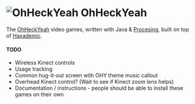 ![OhHeckYeah](https://avatars2.githubusercontent.com/u/6227089?s=140)
OhHeckYeah
==========

The [OhHeckYeah](http://ohheckyeah.com) video games, written with Java & [Procesing](http://processing.org), built on top of [Haxademic](https://github.com/cacheflowe/haxademic-2/).

#### TODO

* Wireless Kinect controls
* Usage tracking
* Common hug-it-out screen with OHY theme music callout
* Overhead Kinect control? (Wait to see if Kinect zoom lens helps)
* Documentation / instructions - people should be able to install these games on their own